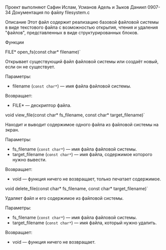Проект выполняют Сафин Ислам, Усманов Адель и Зыков Даниил 0907-34
Документация по файлу filesystem.c

Описание
Этот файл содержит реализацию базовой файловой системы в виде текстового файла с возможностью открытия, чтения и удаления "файлов", представленных в виде структурированных блоков.

Функции

FILE* open_fs(const char* filename)`

Открывает существующий файл файловой системы или создаёт новый, если он не существует.

Параметры:
- filename (`const char*`) — имя файла файловой системы.

Возвращает:
- FILE* — дескриптор файла.

void view_file(const char* fs_filename, const char* target_filename)`

Находит и выводит содержимое одного файла из файловой системы на экран.

Параметры:
- fs_filename (`const char*`) — имя файла файловой системы.
- target_filename (`const char*`) — имя файла, содержимое которого нужно вывести.

Возвращает:
- void — функция ничего не возвращает, только печатает содержимое.

void delete_file(const char* fs_filename, const char* target_filename)`

Удаляет файл и его содержимое из файловой системы.

Параметры:
- fs_filename (`const char*`) — имя файла файловой системы.
- target_filename (`const char*`) — имя файла, который нужно удалить.

Возвращает:
- void — функция ничего не возвращает.
